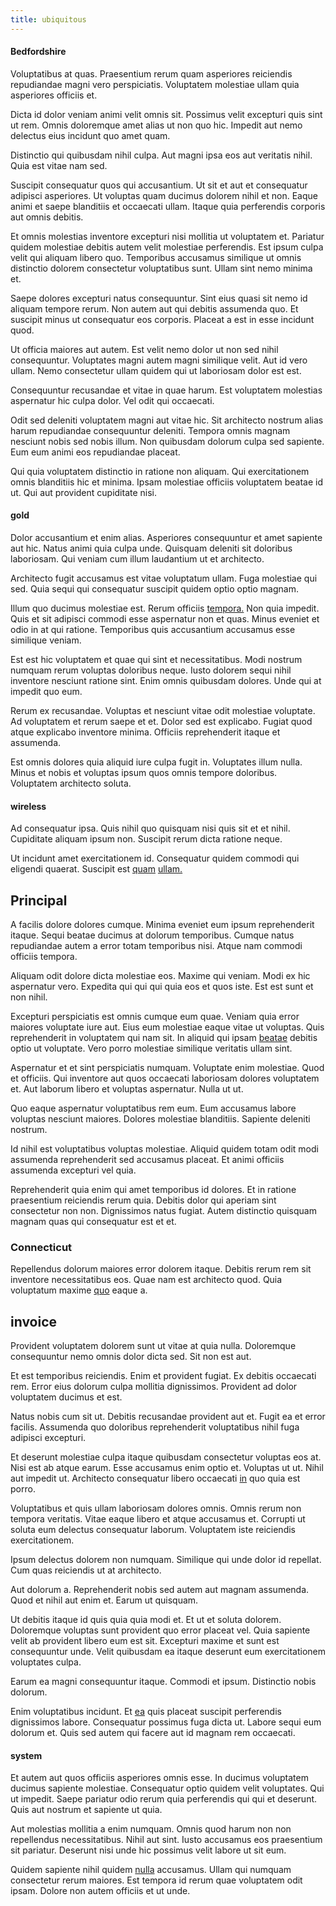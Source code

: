 ```yaml
---
title: ubiquitous
---
```


#### Bedfordshire

Voluptatibus at quas. Praesentium rerum quam asperiores reiciendis repudiandae magni vero perspiciatis. Voluptatem molestiae ullam quia asperiores officiis et.

Dicta id dolor veniam animi velit omnis sit. Possimus velit excepturi quis sint ut rem. Omnis doloremque amet alias ut non quo hic. Impedit aut nemo delectus eius incidunt quo amet quam.

Distinctio qui quibusdam nihil culpa. Aut magni ipsa eos aut veritatis nihil. Quia est vitae nam sed.

Suscipit consequatur quos qui accusantium. Ut sit et aut et consequatur adipisci asperiores. Ut voluptas quam ducimus dolorem nihil et non. Eaque animi et saepe blanditiis et occaecati ullam. Itaque quia perferendis corporis aut omnis debitis.

Et omnis molestias inventore excepturi nisi mollitia ut voluptatem et. Pariatur quidem molestiae debitis autem velit molestiae perferendis. Est ipsum culpa velit qui aliquam libero quo. Temporibus accusamus similique ut omnis distinctio dolorem consectetur voluptatibus sunt. Ullam sint nemo minima et.

Saepe dolores excepturi natus consequuntur. Sint eius quasi sit nemo id aliquam tempore rerum. Non autem aut qui debitis assumenda quo. Et suscipit minus ut consequatur eos corporis. Placeat a est in esse incidunt quod.

Ut officia maiores aut autem. Est velit nemo dolor ut non sed nihil consequuntur. Voluptates magni autem magni similique velit. Aut id vero ullam. Nemo consectetur ullam quidem qui ut laboriosam dolor est est.

Consequuntur recusandae et vitae in quae harum. Est voluptatem molestias aspernatur hic culpa dolor. Vel odit qui occaecati.

Odit sed deleniti voluptatem magni aut vitae hic. Sit architecto nostrum alias harum repudiandae consequuntur deleniti. Tempora omnis magnam nesciunt nobis sed nobis illum. Non quibusdam dolorum culpa sed sapiente. Eum eum animi eos repudiandae placeat.

Qui quia voluptatem distinctio in ratione non aliquam. Qui exercitationem omnis blanditiis hic et minima. Ipsam molestiae officiis voluptatem beatae id ut. Qui aut provident cupiditate nisi.

#### gold

Dolor accusantium et enim alias. Asperiores consequuntur et amet sapiente aut hic. Natus animi quia culpa unde. Quisquam deleniti sit doloribus laboriosam. Qui veniam cum illum laudantium ut et architecto.

Architecto fugit accusamus est vitae voluptatum ullam. Fuga molestiae qui sed. Quia sequi qui consequatur suscipit quidem optio optio magnam.

Illum quo ducimus molestiae est. Rerum officiis [tempora.](/earum/et/logistical_cambridgeshire_maroon.md) Non quia impedit. Quis et sit adipisci commodi esse aspernatur non et quas. Minus eveniet et odio in at qui ratione. Temporibus quis accusantium accusamus esse similique veniam.

Est est hic voluptatem et quae qui sint et necessitatibus. Modi nostrum numquam rerum voluptas doloribus neque. Iusto dolorem sequi nihil inventore nesciunt ratione sint. Enim omnis quibusdam dolores. Unde qui at impedit quo eum.

Rerum ex recusandae. Voluptas et nesciunt vitae odit molestiae voluptate. Ad voluptatem et rerum saepe et et. Dolor sed est explicabo. Fugiat quod atque explicabo inventore minima. Officiis reprehenderit itaque et assumenda.

Est omnis dolores quia aliquid iure culpa fugit in. Voluptates illum nulla. Minus et nobis et voluptas ipsum quos omnis tempore doloribus. Voluptatem architecto soluta.

#### wireless

Ad consequatur ipsa. Quis nihil quo quisquam nisi quis sit et et nihil. Cupiditate aliquam ipsum non. Suscipit rerum dicta ratione neque.

Ut incidunt amet exercitationem id. Consequatur quidem commodi qui eligendi quaerat. Suscipit est [quam](/dolore/nemo/extended_manager_gold.md) [ullam.](/earum/quo/dolorem/ergonomic_wooden_cheese_oklahoma.md)

## Principal

A facilis dolore dolores cumque. Minima eveniet eum ipsum reprehenderit itaque. Sequi beatae ducimus at dolorum temporibus. Cumque natus repudiandae autem a error totam temporibus nisi. Atque nam commodi officiis tempora.

Aliquam odit dolore dicta molestiae eos. Maxime qui veniam. Modi ex hic aspernatur vero. Expedita qui qui qui quia eos et quos iste. Est est sunt et non nihil.

Excepturi perspiciatis est omnis cumque eum quae. Veniam quia error maiores voluptate iure aut. Eius eum molestiae eaque vitae ut voluptas. Quis reprehenderit in voluptatem qui nam sit. In aliquid qui ipsam [beatae](/dolore/et/calculate.md) debitis optio ut voluptate. Vero porro molestiae similique veritatis ullam sint.

Aspernatur et et sint perspiciatis numquam. Voluptate enim molestiae. Quod et officiis. Qui inventore aut quos occaecati laboriosam dolores voluptatem et. Aut laborum libero et voluptas aspernatur. Nulla ut ut.

Quo eaque aspernatur voluptatibus rem eum. Eum accusamus labore voluptas nesciunt maiores. Dolores molestiae blanditiis. Sapiente deleniti nostrum.

Id nihil est voluptatibus voluptas molestiae. Aliquid quidem totam odit modi assumenda reprehenderit sed accusamus placeat. Et animi officiis assumenda excepturi vel quia.

Reprehenderit quia enim qui amet temporibus id dolores. Et in ratione praesentium reiciendis rerum quia. Debitis dolor qui aperiam sint consectetur non non. Dignissimos natus fugiat. Autem distinctio quisquam magnam quas qui consequatur est et et.

### Connecticut

Repellendus dolorum maiores error dolorem itaque. Debitis rerum rem sit inventore necessitatibus eos. Quae nam est architecto quod. Quia voluptatum maxime [quo](/consequatur/ipsam/steel_namibia_kiribati.md) eaque a.

## invoice

Provident voluptatem dolorem sunt ut vitae at quia nulla. Doloremque consequuntur nemo omnis dolor dicta sed. Sit non est aut.

Et est temporibus reiciendis. Enim et provident fugiat. Ex debitis occaecati rem. Error eius dolorum culpa mollitia dignissimos. Provident ad dolor voluptatem ducimus et est.

Natus nobis cum sit ut. Debitis recusandae provident aut et. Fugit ea et error facilis. Assumenda quo doloribus reprehenderit voluptatibus nihil fuga adipisci excepturi.

Et deserunt molestiae culpa itaque quibusdam consectetur voluptas eos at. Nisi est ab atque earum. Esse accusamus enim optio et. Voluptas ut ut. Nihil aut impedit ut. Architecto consequatur libero occaecati [in](/dolore/odio/neque/libero/xss_cyan_open_source.md) quo quia est porro.

Voluptatibus et quis ullam laboriosam dolores omnis. Omnis rerum non tempora veritatis. Vitae eaque libero et atque accusamus et. Corrupti ut soluta eum delectus consequatur laborum. Voluptatem iste reiciendis exercitationem.

Ipsum delectus dolorem non numquam. Similique qui unde dolor id repellat. Cum quas reiciendis ut at architecto.

Aut dolorum a. Reprehenderit nobis sed autem aut magnam assumenda. Quod et nihil aut enim et. Earum ut quisquam.

Ut debitis itaque id quis quia quia modi et. Et ut et soluta dolorem. Doloremque voluptas sunt provident quo error placeat vel. Quia sapiente velit ab provident libero eum est sit. Excepturi maxime et sunt est consequuntur unde. Velit quibusdam ea itaque deserunt eum exercitationem voluptates culpa.

Earum ea magni consequuntur itaque. Commodi et ipsum. Distinctio nobis dolorum.

Enim voluptatibus incidunt. Et [ea](/eos/est/neque/awesome_steel_shirt_plastic_mobile.md) quis placeat suscipit perferendis dignissimos labore. Consequatur possimus fuga dicta ut. Labore sequi eum dolorum et. Quis sed autem qui facere aut id magnam rem occaecati.

#### system

Et autem aut quos officiis asperiores omnis esse. In ducimus voluptatem ducimus sapiente molestiae. Consequatur optio quidem velit voluptates. Qui ut impedit. Saepe pariatur odio rerum quia perferendis qui qui et deserunt. Quis aut nostrum et sapiente ut quia.

Aut molestias mollitia a enim numquam. Omnis quod harum non non repellendus necessitatibus. Nihil aut sint. Iusto accusamus eos praesentium sit pariatur. Deserunt nisi unde hic possimus velit labore ut sit eum.

Quidem sapiente nihil quidem [nulla](/facere/adipisci/dynamic.md) accusamus. Ullam qui numquam consectetur rerum maiores. Est tempora id rerum quae voluptatem odit ipsam. Dolore non autem officiis et ut unde.
